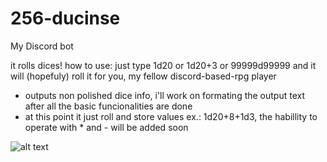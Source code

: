 # 256-ducinse
My Discord bot

it rolls dices!
how to use: just type 1d20 or 1d20+3 or 99999d99999 and it will (hopefuly) roll it for you, my fellow discord-based-rpg player

- outputs non polished dice info, i'll work on formating the output text after all the basic funcionalities are done
- at this point it just roll and store values ex.: 1d20+8+1d3, the habillity to operate with * and - will be added soon

![alt text](https://media.discordapp.net/attachments/897691571036754040/950904895119167508/Captura_de_tela_2022-03-08_205604.png?width=715&height=389)
